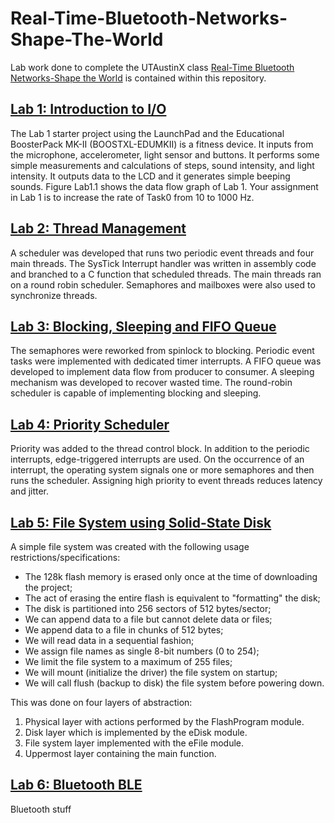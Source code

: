 # Real-Time-Bluetooth-Networks-Shape-The-World  
Lab work done to complete the UTAustinX class [Real-Time Bluetooth Networks-Shape the World](https://www.edx.org/course/real-time-bluetooth-networks-shape-the-world?index=undefined) is contained within this repository.  
## [Lab 1: Introduction to I/O](https://github.com/jeff-daniels/UTAustinX-Real-Time-Bluetooth-Networks-Shape-The-World/blob/main/Lab%201%20Introduction%20to%20IO/Lab1.c)    
The Lab 1 starter project using the LaunchPad and the Educational BoosterPack MK-II (BOOSTXL-EDUMKII) is a fitness device. It inputs from the microphone, accelerometer, light sensor and buttons. It performs some simple measurements and calculations of steps, sound intensity, and light intensity. It outputs data to the LCD and it generates simple beeping sounds. Figure Lab1.1 shows the data flow graph of Lab 1. Your assignment in Lab 1 is to increase the rate of Task0 from 10 to 1000 Hz.  
## [Lab 2: Thread Management](https://github.com/jeff-daniels/UTAustinX-Real-Time-Bluetooth-Networks-Shape-The-World/tree/main/Lab%202%20Thread%20Management)  
A scheduler was developed that runs two periodic event threads and four main threads.  The SysTick Interrupt handler was written in assembly code and branched to a C function that scheduled threads.  The main threads ran on a round robin scheduler.  Semaphores and mailboxes were also used to synchronize threads.  
## [Lab 3: Blocking, Sleeping and FIFO Queue](https://github.com/jeff-daniels/UTAustinX-Real-Time-Bluetooth-Networks-Shape-The-World/blob/main/Lab%203%20Blocking%2C%20Sleeping%20and%20FIFO%20Queue/Lab3.c)  
The semaphores were reworked from spinlock to blocking.  Periodic event tasks were implemented with dedicated timer interrupts.  A FIFO queue was developed to implement data flow from producer to consumer.  A sleeping mechanism was developed to recover wasted time.  The round-robin scheduler is capable of implementing blocking and sleeping.  
## [Lab 4: Priority Scheduler](https://github.com/jeff-daniels/UTAustinX-Real-Time-Bluetooth-Networks-Shape-The-World/blob/main/Lab%204%20Priority%20Scheduler/Lab4.c)  
Priority was added to the thread control block.  In addition to the periodic interrupts, edge-triggered interrupts are used.  On the occurrence of an interrupt, the operating system signals one or more semaphores and then runs the scheduler.  Assigning high priority to event threads reduces latency and jitter.  
## [Lab 5: File System using Solid-State Disk](https://github.com/jeff-daniels/UTAustinX-Real-Time-Bluetooth-Networks-Shape-The-World/blob/main/Lab%205%20File%20System%20using%20a%20Solid-State%20Disk/Lab5.c)  
A simple file system was created with the following usage restrictions/specifications:  
- The 128k flash memory is erased only once at the time of downloading the project; 
- The act of erasing the entire flash is equivalent to "formatting" the disk; 
- The disk is partitioned into 256 sectors of 512 bytes/sector; 
- We can append data to a file but cannot delete data or files; 
- We append data to a file in chunks of 512 bytes; 
- We will read data in a sequential fashion; 
- We assign file names as single 8-bit numbers (0 to 254); 
- We limit the file system to a maximum of 255 files; 
- We will mount (initialize the driver) the file system on startup; 
- We will call flush (backup to disk) the file system before powering down.  

This was done on four layers of abstraction:  
1. Physical layer with actions performed by the FlashProgram module.
2. Disk layer which is implemented by the eDisk module.  
3. File system layer implemented with the eFile module.  
4. Uppermost layer containing the main function.  

## [Lab 6: Bluetooth BLE]()  
Bluetooth stuff  
